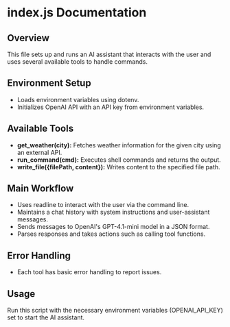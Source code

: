 # index.js Documentation

## Overview
This file sets up and runs an AI assistant that interacts with the user and uses several available tools to handle commands.

## Environment Setup
- Loads environment variables using dotenv.
- Initializes OpenAI API with an API key from environment variables.

## Available Tools
- **get_weather(city):** Fetches weather information for the given city using an external API.
- **run_command(cmd):** Executes shell commands and returns the output.
- **write_file({filePath, content}):** Writes content to the specified file path.

## Main Workflow
- Uses readline to interact with the user via the command line.
- Maintains a chat history with system instructions and user-assistant messages.
- Sends messages to OpenAI's GPT-4.1-mini model in a JSON format.
- Parses responses and takes actions such as calling tool functions.

## Error Handling
- Each tool has basic error handling to report issues.

## Usage
Run this script with the necessary environment variables (OPENAI_API_KEY) set to start the AI assistant.
